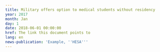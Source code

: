 ```yaml
---
title: Military offers option to medical students without residency
year: 2017
month: Jan
day: 1
date: 2018-06-01 00:00:00
href: The link this document points to
lang: en
news-publication: 'Example, ''HESA'''
---
```

